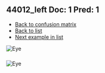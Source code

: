## 44012_left Doc: 1 Pred: 1
- [Back to confusion matrix](https://github.com/juliandewit/kaggle_retinopathy/blob/master/matrix.md)
- [Back to list](https://github.com/juliandewit/kaggle_retinopathy/blob/master/lists/11/list.md)
- [Next example in list](https://github.com/juliandewit/kaggle_retinopathy/blob/master/lists/11/44/44025_right.md)

![Eye](https://retinopaty.blob.core.windows.net/size1024/44012_left_1.jpeg)

### 

![Eye]()
